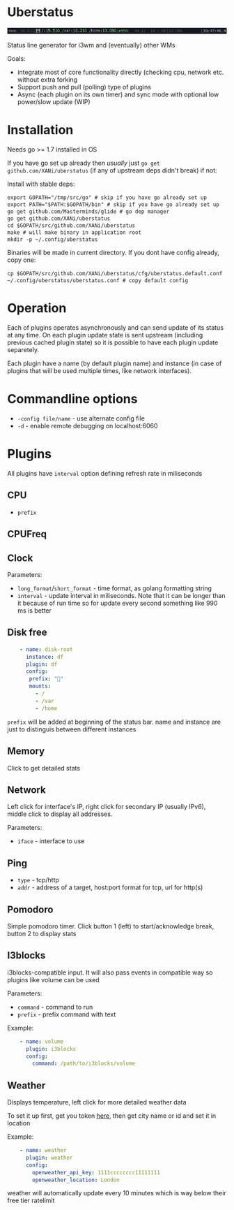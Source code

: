# Uberstatus

![byzanz-record -x 3065 -y 0 -h 22 -w 775 uberstatus.gif](doc/uberstatus.gif)

Status line generator for i3wm and (eventually) other WMs

Goals:

* integrate most of core functionality directly (checking cpu, network etc. without extra forking
* Support push and pull (polling) type of plugins
* Async (each plugin on its own timer) and sync mode with optional low power/slow update (WIP)

# Installation

Needs go >= 1.7 installed in OS

If you have go set up already then *usually* just `go get github.com/XANi/uberstatus` (if any of upstream deps didn't break) if not:

Install with stable deps:

    export GOPATH="/tmp/src/go" # skip if you have go already set up
    export PATH="$PATH:$GOPATH/bin" # skip if you have go already set up
    go get github.com/Masterminds/glide # go dep manager
    go get github.com/XANi/uberstatus
    cd $GOPATH/src/github.com/XANi/uberstatus
    make # will make binary in application root
    mkdir -p ~/.config/uberstatus

Binaries will be made in current directory. If you dont have config already, copy one:

    cp $GOPATH/src/github.com/XANi/uberstatus/cfg/uberstatus.default.conf ~/.config/uberstatus/uberstatus.conf # copy default config

# Operation

Each of plugins operates asynchronously and can send update of its status at any time. On each plugin update state is sent upstream (including previous cached plugin state) so it is possible to have each plugin update separetely.

Each plugin have a name (by default plugin name) and instance (in case of plugins that will be used multiple times, like network interfaces).

# Commandline options

* `-config file/name` - use alternate config file
* `-d` - enable remote debugging on localhost:6060

# Plugins

All plugins have `interval` option defining refresh rate in miliseconds

## CPU

* `prefix`

## CPUFreq


## Clock

Parameters:

* `long_format`/`short_format` - time format, as golang formatting string
* `interval` - update interval in miliseconds. Note that it can be longer than it because of run time so for update every second something like 990 ms is better

## Disk free

```yaml
    - name: disk-root
      instance: df
      plugin: df
      config:
       prefix: "💾"
       mounts:
         - /
         - /var
         - /home
```

`prefix` will be added at beginning of the status bar. name and instance are just to distinguis between different instances

## Memory

Click to get detailed stats

## Network

Left click for interface's IP, right click for secondary IP (usually IPv6), middle click to display all addresses.

Parameters:

* `iface` - interface to use

## Ping

* `type` - tcp/http
* `addr` - address of a target, host:port format for tcp, url for http(s)

## Pomodoro

Simple pomodoro timer. Click button 1 (left) to start/acknowledge break, button 2 to display stats

## I3blocks

i3blocks-compatible input. It will also pass events in compatible way so plugins like volume can be used

Parameters:

* `command` - command to run
* `prefix` - prefix command with text

Example:

```yaml
    - name: volume
      plugin: i3blocks
      config:
        command: /path/to/i3blocks/volume
```

## Weather

Displays temperature, left click for more detailed weather data

To set it up first, get you token [here](https://openweathermap.org/), then get city name or id and set it in location

Example:

```yaml
    - name: weather
      plugin: weather
      config:
        openweather_api_key: 1111cccccccc11111111
        openweather_location: London
```

weather will automatically update every 10 minutes which is way below their free tier ratelimit
